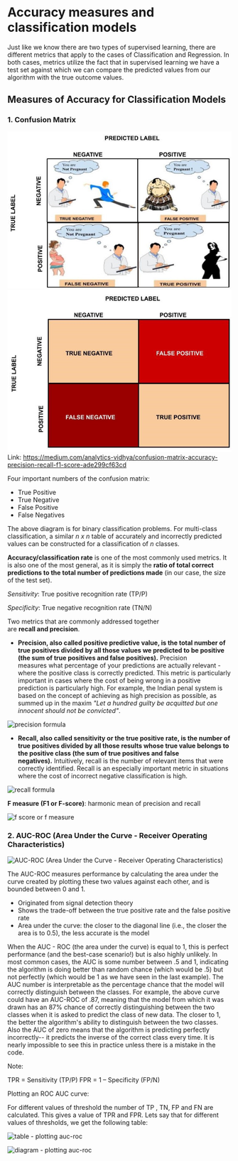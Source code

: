# Accuracy measures and classification models

Just like we know there are two types of supervised learning, there are different metrics that apply to the cases of Classification and Regression. In both cases, metrics utilize the fact that in supervised learning we have a test set against which we can compare the predicted values from our algorithm with the true outcome values.

## Measures of Accuracy for Classification Models

### 1. Confusion Matrix
![accuracy_measures_confusion_matrix](confussion_joke.jpeg)
![accuracy_measures_confusion_matrix](confussion.jpeg)
Link: https://medium.com/analytics-vidhya/confusion-matrix-accuracy-precision-recall-f1-score-ade299cf63cd


Four important numbers of the confusion matrix:

- True Positive
- True Negative
- False Positive
- False Negatives

The above diagram is for binary classification problems. For multi-class classification, a similar *n x n* table of accurately and incorrectly predicted values can be constructed for a classification of *n* classes.

**Accuracy/classification rate** is one of the most commonly used metrics. It is also one of the most general, as it is simply the **ratio of total correct predictions to the total number of predictions made** (in our case, the size of the test set).

_Sensitivity_: True positive recognition rate (TP/P)

_Specificity_: True negative recognition rate (TN/N)

Two metrics that are commonly addressed together are **recall and precision**.

- **Precision, also called positive predictive value, is the total number of true positives divided by all those values we predicted to be positive (the sum of true positives and false positives).** Precision measures what percentage of your predictions are actually relevant - where the positive class is correctly predicted. This metric is particularly important in cases where the cost of being wrong in a positive prediction is particularly high. For example, the Indian penal system is based on the concept of achieving as high precision as possible, as summed up in the maxim _"Let a hundred guilty be acquitted but one innocent should not be convicted"_.

![precision formula](https://education-team-2020.s3-eu-west-1.amazonaws.com/data-analytics/3.9-precision1.png)

- **Recall, also called sensitivity or the true positive rate, is the number of true positives divided by all those results whose true value belongs to the positive class (the sum of true positives and false negatives).** Intuitively, recall is the number of relevant items that were correctly identified. Recall is an especially important metric in situations where the cost of incorrect negative classification is high.

![recall formula](https://education-team-2020.s3-eu-west-1.amazonaws.com/data-analytics/3.9-recall.png)

**F measure (F1 or F-score)**: harmonic mean of precision and recall

![f score or f measure](https://education-team-2020.s3-eu-west-1.amazonaws.com/data-analytics/3.9-f_score.png)

### 2. AUC-ROC (Area Under the Curve - Receiver Operating Characteristics)

![AUC-ROC (Area Under the Curve - Receiver Operating Characteristics)](https://education-team-2020.s3-eu-west-1.amazonaws.com/data-analytics/3.9-auc_roc.png)

The AUC-ROC measures performance by calculating the area under the curve created by plotting these two values against each other, and is bounded between 0 and 1.

- Originated from signal detection theory
- Shows the trade-off between the true positive rate and the false positive rate
- Area under the curve: the closer to the diagonal line (i.e., the closer the area is to 0.5), the less accurate is the model

When the AUC - ROC (the area under the curve) is equal to 1, this is perfect performance (and the best-case scenario!) but is also highly unlikely. In most common cases, the AUC is some number between .5 and 1, indicating the algorithm is doing better than random chance (which would be .5) but not perfectly (which would be 1 as we have seen in the last example). The AUC number is interpretable as the percentage chance that the model will correctly distinguish between the classes. For example, the above curve could have an AUC-ROC of .87, meaning that the model from which it was drawn has an 87% chance of correctly distinguishing between the two classes when it is asked to predict the class of new data. The closer to 1, the better the algorithm's ability to distinguish between the two classes. Also the AUC of zero means that the algorithm is predicting perfectly incorrectly-- it predicts the inverse of the correct class every time. It is nearly impossible to see this in practice unless there is a mistake in the code.

Note:

TPR = Sensitivity (TP/P)
FPR = 1 – Specificity (FP/N)

Plotting an ROC AUC curve:

For different values of threshold the number of TP , TN, FP and FN are calculated. This gives a value of TPR and FPR. Lets say that for different values of thresholds, we get the following table:

![table - plotting auc-roc](https://education-team-2020.s3-eu-west-1.amazonaws.com/data-analytics/3.9-table_plotting_auc_roc.png)

![diagram - plotting auc-roc](https://education-team-2020.s3-eu-west-1.amazonaws.com/data-analytics/3.9-diagram_plotting_auc_roc.png)
